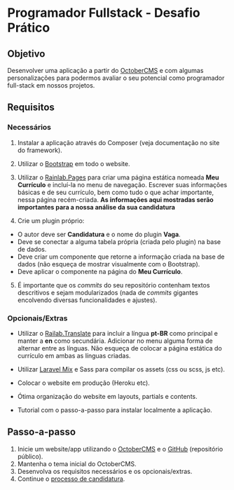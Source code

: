 # Programador Fullstack - Desafio Prático

## Objetivo
Desenvolver uma aplicação a partir do [OctoberCMS](https://octobercms.com/) e com algumas personalizações para podermos avaliar o seu potencial como programador full-stack em nossos projetos.

## Requisitos

### Necessários
1. Instalar a aplicação através do Composer (veja documentação no site do framework).

2. Utilizar o [Bootstrap](https://getbootstrap.com/docs/4.6/getting-started/introduction/) em todo o website.

3. Utilizar o [Rainlab.Pages](https://octobercms.com/plugin/rainlab-pages) para criar uma página estática nomeada **Meu Currículo** e incluí-la no menu de navegação. Escrever suas informações básicas e de seu currículo, bem como tudo o que achar importante, nessa página recém-criada. **As informações aqui mostradas serão importantes para a nossa análise da sua candidatura**

4. Crie um plugin próprio:
- O autor deve ser **Candidatura** e o nome do plugin **Vaga**.
- Deve se conectar a alguma tabela própria (criada pelo plugin) na base de dados.
- Deve criar um componente que retorne a informação criada na base de dados (não esqueça de mostrar visualmente com o Bootstrap).
- Deve aplicar o componente na página do **Meu Currículo**.

5. É importante que os *commits* do seu repositório contenham textos descritivos e sejam modularizados (nada de *commits* gigantes encolvendo diversas funcionalidades e ajustes).

### Opcionais/Extras
- Utilizar o [Railab.Translate](https://octobercms.com/plugin/rainlab-translate) para incluir a língua **pt-BR** como principal e manter a **en** como secundária. Adicionar no menu alguma forma de alternar entre as línguas. Não esqueça de colocar a página estática do currículo em ambas as línguas criadas.

- Utilizar [Laravel Mix](https://laravel.com/docs/8.x/mix) e Sass para compilar os assets (css ou scss, js etc).

- Colocar o website em produção (Heroku etc).

- Ótima organização do website em layouts, partials e contents.

- Tutorial com o passo-a-passo para instalar localmente a aplicação.

## Passo-a-passo
1. Inicie um website/app utilizando o [OctoberCMS](https://octobercms.com/) e o [GitHub](https://github.com/) (repositório público).
2. Mantenha o tema inicial do OctoberCMS.
3. Desenvolva os requisitos necessários e os opcionais/extras.
4. Continue o [processo de candidatura](README.MD).
